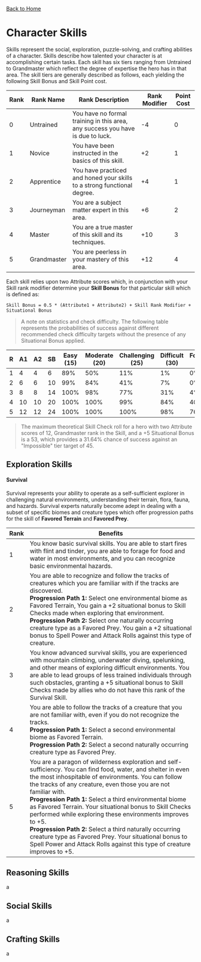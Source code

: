 [Back to Home](../../README.md)

# Character Skills

Skills represent the social, exploration, puzzle-solving, and crafting abilities of a character. Skills describe how talented your character is at accomplishing certain tasks. Each skill has six tiers ranging from Untrained to Grandmaster which reflect the degree of expertise the hero has in that area. The skill tiers are generally described as follows, each yielding the following Skill Bonus and Skill Point cost.

| Rank | Rank Name   | Rank Description                                             | Rank Modifier | Point Cost |
| ---- | ----------- | ------------------------------------------------------------ | ------------- | ---------- |
| 0    | Untrained   | You have no formal training in this area, any success you have is due to luck. | -4            | 0          |
| 1    | Novice      | You have been instructed in the basics of this skill.        | +2            | 1          |
| 2    | Apprentice  | You have practiced and honed your skills to a strong functional degree. | +4            | 1          |
| 3    | Journeyman  | You are a subject matter expert in this area.                | +6            | 2          |
| 4    | Master      | You are a true master of this skill and its techniques.      | +10           | 3          |
| 5    | Grandmaster | You are peerless in your mastery of this area.               | +12           | 4          |

Each skill relies upon two Attribute scores which, in conjunction with your Skill rank modifier determine your **Skill Bonus** for that particular skill which is defined as:

```
Skill Bonus = 0.5 * (Attribute1 + Attribute2) + Skill Rank Modifier + Situational Bonus
```

> A note on statistics and check difficulty. The following table represents the probabilities of success against different recommended check difficulty targets without the presence of any Situational Bonus applied.

| R    | A1   | A2   | SB   | Easy (15) | Moderate (20) | Challenging (25) | Difficult (30) | Formidable (35) | Impossible (45) |
| ---- | ---- | ---- | ---- | --------- | ------------- | ---------------- | -------------- | --------------- | --------------- |
| 1    | 4    | 4    | 6    | 89%       | 50%           | 11%              | 1%             | 0%              | 0%              |
| 2    | 6    | 6    | 10   | 99%       | 84%           | 41%              | 7%             | 0%              | 0%              |
| 3    | 8    | 8    | 14   | 100%      | 98%           | 77%              | 31%            | 4%              | 0%              |
| 4    | 10   | 10   | 20   | 100%      | 100%          | 99%              | 84%            | 40%             | 0%              |
| 5    | 12   | 12   | 24   | 100%      | 100%          | 100%             | 98%            | 76%             | 3%              |

> The maximum theoretical Skill Check roll for a hero with two Attribute scores of 12, Grandmaster rank in the Skill, and a +5 Situational Bonus is a 53, which provides a 31.64% chance of success against an "Impossible" tier target of 45.

## Exploration Skills

#### Survival

Survival represents your ability to operate as a self-sufficient explorer in challenging natural environments, understanding their terrain, flora, fauna, and hazards. Survival experts naturally become adept in dealing with a subset of specific biomes and creature types which offer progression paths for the skill of **Favored Terrain** and **Favored Prey**.

| Rank | Benefits                                                     |
| ---- | ------------------------------------------------------------ |
| 1    | You know basic survival skills. You are able to start fires with flint and tinder, you are able to forage for food and water in most environments, and you can recognize basic environmental hazards. |
| 2    | You are able to recognize and follow the tracks of creatures which you are familiar with if the tracks are discovered.<br />**Progression Path 1:** Select one environmental biome as Favored Terrain, You gain a +2 situational bonus to Skill Checks made when exploring that environment.<br />**Progression Path 2:** Select one naturally occurring creature type as a Favored Prey. You gain a +2 situational bonus to Spell Power and Attack Rolls against this type of creature. |
| 3    | You know advanced survival skills, you are experienced with mountain climbing, underwater diving, spelunking, and other means of exploring difficult environments. You are able to lead groups of less trained individuals through such obstacles, granting a +5 situational bonus to Skill Checks made by allies who do not have this rank of the Survival Skill. |
| 4    | You are able to follow the tracks of a creature that you are not familiar with, even if you do not recognize the tracks.**<br />Progression Path 1:** Select a second environmental biome as Favored Terrain.<br />**Progression Path 2:** Select a second naturally occurring creature type as Favored Prey. |
| 5    | You are a paragon of wilderness exploration and self-sufficiency. You can find food, water, and shelter in even the most inhospitable of environments. You can follow the tracks of any creature, even those you are not familiar with. <br />**Progression Path 1:** Select a third environmental biome as Favored Terrain. Your situational bonus to Skill Checks performed while exploring these environments improves to +5.<br />**Progression Path 2:** Select a third naturally occurring creature type as Favored Prey. Your situational bonus to Spell Power and Attack Rolls against this type of creature improves to +5. |



## Reasoning Skills

a

## Social Skills

a

## Crafting Skills

a

